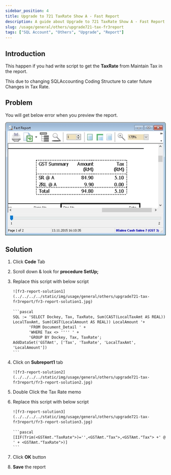 ```yaml
---
sidebar_position: 4
title: Upgrade to 721 TaxRate Show A - Fast Report
description: A guide about Upgrade to 721 TaxRate Show A - Fast Report
slug: /usage/general/others/upgrade721-tax-fr3report
tags: ["SQL Account", "Others", "Upgrade", "Report"]
---
```


## Introduction

This happen if you had write script to get the **TaxRate** from Maintain Tax in the report.

This due to changing SQLAccounting Coding Structure to cater future Changes in Tax Rate.

## Problem

You will get below error when you preview the report.

![fr3-report-problem](../../../../static/img/usage/general/others/upgrade721-tax-fr3report/fr3-report-problem.jpg)

## Solution

1. Click **Code** Tab
2. Scroll down & look for **procedure SetUp;**
3. Replace this script with below script

       ![fr3-report-solution1](../../../../static/img/usage/general/others/upgrade721-tax-fr3report/fr3-report-solution1.jpg)

       ```pascal
       SQL := 'SELECT Dockey, Tax, TaxRate, Sum(CAST(LocalTaxAmt AS REAL)) LocalTaxAmt, Sum(CAST(LocalAmount AS REAL)) LocalAmount '+
              'FROM Document_Detail ' +
              'WHERE Tax <> '''' ' +
              'GROUP BY Dockey, Tax, TaxRate';
       AddDataSet('GSTAmt', ['Tax', 'TaxRate', 'LocalTaxAmt', 'LocalAmount'])
       ```

4. Click on **Subreport1** tab

       ![fr3-report-solution2](../../../../static/img/usage/general/others/upgrade721-tax-fr3report/fr3-report-solution2.jpg)

5. Double Click the Tax Rate memo
6. Replace this script with below script

       ![fr3-report-solution3](../../../../static/img/usage/general/others/upgrade721-tax-fr3report/fr3-report-solution3.jpg)

       ```pascal
       [IIF(Trim(<GSTAmt."TaxRate">)='',<GSTAmt."Tax">,<GSTAmt."Tax"> +' @ ' + <GSTAmt."TaxRate">)]
       ```

7. Click **OK** button
8. **Save** the report
